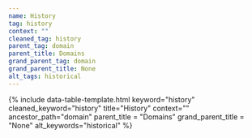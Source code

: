 ```yaml
---
name: History
tag: history
context: ""
cleaned_tag: history
parent_tag: domain
parent_title: Domains
grand_parent_tag: domain
grand_parent_title: None
alt_tags: historical
---
```


{% include data-table-template.html 
  keyword="history" 
  cleaned_keyword="history" 
  title="History"
  context=""
  ancestor_path="domain" 
  parent_title = "Domains"
  grand_parent_title = "None"
  alt_keywords="historical"
%}

